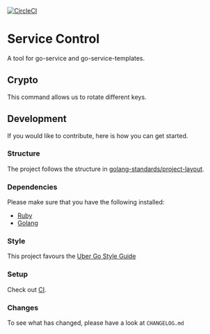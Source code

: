 [![CircleCI](https://circleci.com/gh/alexfalkowski/servicectl.svg?style=svg)](https://circleci.com/gh/alexfalkowski/servicectl)

# Service Control

A tool for go-service and go-service-templates.

## Crypto

This command allows us to rotate different keys.

## Development

If you would like to contribute, here is how you can get started.

### Structure

The project follows the structure in [golang-standards/project-layout](https://github.com/golang-standards/project-layout).

### Dependencies

Please make sure that you have the following installed:
- [Ruby](.ruby-version)
- [Golang](go.mod)

### Style

This project favours the [Uber Go Style Guide](https://github.com/uber-go/guide/blob/master/style.md)

### Setup

Check out [CI](.circleci/config.yml).

### Changes

To see what has changed, please have a look at `CHANGELOG.md`
